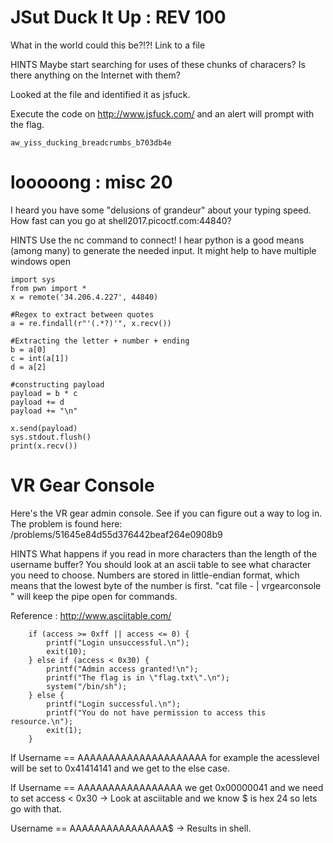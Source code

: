 # JSut Duck It Up : REV 100

What in the world could this be?!?!  Link to a file

 HINTS
Maybe start searching for uses of these chunks of characers? Is there anything on the Internet with them?

Looked at the file and identified it as jsfuck. 

Execute the code on http://www.jsfuck.com/ and an alert will prompt with the flag.

`aw_yiss_ducking_breadcrumbs_b703db4e`


# looooong : misc 20

I heard you have some "delusions of grandeur" about your typing speed. How fast can you go at shell2017.picoctf.com:44840?

 HINTS
Use the nc command to connect!
I hear python is a good means (among many) to generate the needed input.
It might help to have multiple windows open

```
import sys
from pwn import *
x = remote('34.206.4.227', 44840)

#Regex to extract between quotes
a = re.findall(r"'(.*?)'", x.recv())

#Extracting the letter + number + ending
b = a[0]
c = int(a[1])
d = a[2]

#constructing payload
payload = b * c
payload += d
payload += "\n"

x.send(payload)
sys.stdout.flush()
print(x.recv()) 

```

# VR Gear Console

Here's the VR gear admin console. See if you can figure out a way to log in. The problem is found here: /problems/51645e84d55d376442beaf264e0908b9

 HINTS
What happens if you read in more characters than the length of the username buffer?
You should look at an ascii table to see what character you need to choose.
Numbers are stored in little-endian format, which means that the lowest byte of the number is first.
"cat file - | vrgearconsole " will keep the pipe open for commands.

Reference : http://www.asciitable.com/ 

```
    if (access >= 0xff || access <= 0) {
        printf("Login unsuccessful.\n");
        exit(10);
    } else if (access < 0x30) {
        printf("Admin access granted!\n");
        printf("The flag is in \"flag.txt\".\n");
        system("/bin/sh");
    } else {
        printf("Login successful.\n");
        printf("You do not have permission to access this resource.\n");
        exit(1);
    }

```
If Username == AAAAAAAAAAAAAAAAAAAAA for example the acesslevel will be set to 0x41414141 and we get to the else case.

If Username == AAAAAAAAAAAAAAAAA  we get 0x00000041 and we need to set access < 0x30   -> Look at asciitable and we know $ is hex 24 so lets go with that.

Username == AAAAAAAAAAAAAAAA$  -> Results in shell.








